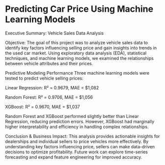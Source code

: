 # Predicting Car Price Using Machine Learning Models

Executive Summary: Vehicle Sales Data Analysis

Objective: The goal of this project was to analyze vehicle sales data to identify key factors influencing selling price and gain insights into trends in the used car market. Using exploratory data analysis (EDA), statistical techniques, and machine learning models, we examined the relationships between vehicle attributes and their prices.

Predictive Modeling Performance
Three machine learning models were tested to predict vehicle selling prices:

Linear Regression: R² = 0.9679, MAE = $1,082

Random Forest: R² = 0.9706, MAE = $1,056

XGBoost: R² = 0.9670, MAE = $1,037

Random Forest and XGBoost performed slightly better than Linear Regression, reducing prediction errors. However, XGBoost had marginally higher interpretability and efficiency in handling complex relationships.

Conclusion & Business Impact:
This analysis provides actionable insights for dealerships and individual sellers to price vehicles more effectively. By understanding key factors influencing price, sellers can make data-driven decisions to optimize profitability. Future work can explore time-series forecasting and expand feature engineering for improved accuracy.
